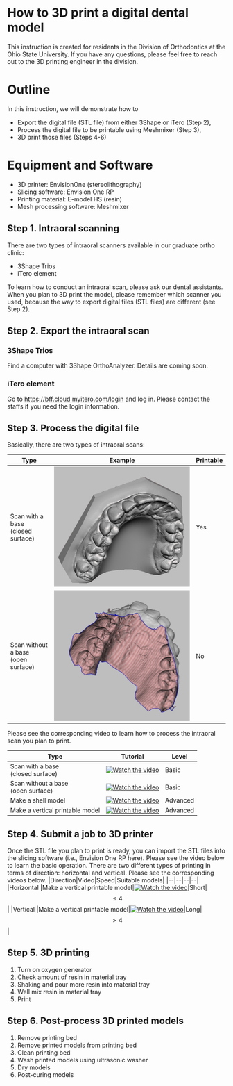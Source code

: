 ﻿# How to 3D print a digital dental model

This instruction is created for residents in the Division of Orthodontics at the Ohio State University. If you have any questions, please feel free to reach out to the 3D printing engineer in the division.

# Outline

In this instruction, we will demonstrate how to

 - Export the digital file (STL file) from either 3Shape or iTero (Step 2),
 - Process the digital file to be printable using Meshmixer (Step 3),
 - 3D print those files (Steps 4-6)
 
# Equipment and Software
 - 3D printer: EnvisionOne (stereolithography)
 - Slicing software: Envision One RP
 - Printing material: E-model HS (resin)
 - Mesh processing software: Meshmixer

## Step 1. Intraoral scanning

There are two types of intraoral scanners available in our graduate ortho clinic:

 - 3Shape Trios
 - iTero element
 
 To learn how to conduct an intraoral scan, please ask our dental assistants.
When you plan to 3D print the model, please remember which scanner you used, because the way to export digital files (STL files) are different (see Step 2).

## Step 2. Export the intraoral scan

### 3Shape Trios
Find a computer with 3Shape OrthoAnalyzer. Details are coming soon.

### iTero element
Go to https://bff.cloud.myitero.com/login and log in.
Please contact the staffs if you need the login information.

## Step 3. Process the digital file
Basically, there are two types of intraoral scans:

|Type|Example|Printable|
|--|--|--|
|Scan with a base<br />(closed surface)|![](type1.jpg)|Yes|
|Scan without a base<br />(open surface)|![](type2.jpg)|No|
 
 
Please see the corresponding video to learn how to process the intraoral scan you plan to print.

|Type|Tutorial|Level|
|--|--|--|
|Scan with a base<br />(closed surface)|[![Watch the video](https://img.youtube.com/vi/0ezJMatLaWA/default.jpg)](https://youtu.be/0ezJMatLaWA)|Basic|
|Scan without a base<br />(open surface)|[![Watch the video](https://img.youtube.com/vi/3Bh2ytn5sJk/default.jpg)](https://youtu.be/3Bh2ytn5sJk)|Basic|
|Make a shell model|[![Watch the video](https://img.youtube.com/vi/4LIzrXOKvcM/default.jpg)](https://youtu.be/4LIzrXOKvcM)| Advanced|
|Make a vertical printable model|[![Watch the video](https://img.youtube.com/vi/f3jqJRplCGg/default.jpg)](https://youtu.be/f3jqJRplCGg)|Advanced|



## Step 4. Submit a job to 3D printer

Once the STL file you plan to print is ready, you can import the STL files into the slicing software (i.e., Envision One RP here). Please see the video below to learn the basic operation.
There are two different types of printing in terms of direction: horizontal and vertical. Please see the corresponding videos below.
|Direction|Video|Speed|Suitable models|
|--|--|--|--|
|Horizontal |Make a vertical printable model|[![Watch the video](https://img.youtube.com/vi/YSp00rMg9gs/default.jpg)](https://youtu.be/YSp00rMg9gs)|Short|$$\leq 4$$|
|Vertical |Make a vertical printable model|[![Watch the video](https://img.youtube.com/vi/R7QZV5582iA/default.jpg)](https://youtu.be/R7QZV5582iA)|Long|$$\gt4$$|


## Step 5. 3D printing

 1. Turn on oxygen generator
 2. Check amount of resin in material tray
 3. Shaking and pour more resin into material tray
 4. Well mix resin in material tray
 5. Print

## Step 6. Post-process 3D printed models

 1. Remove printing bed
 2. Remove printed models from printing bed
 3. Clean printing bed
 4. Wash printed models using ultrasonic washer
 5. Dry models
 6. Post-curing models


